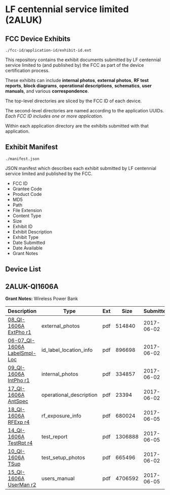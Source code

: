 # LF centennial service limited (2ALUK)
## FCC Device Exhibits

```
./fcc-id/application-id/exhibit-id.ext
```

This repository contains the exhibit documents submitted by LF centennial service limited to (and published by) the FCC as part of the device certification process.

These exhibits can include **internal photos**, **external photos**, **RF test reports**, **block diagrams**, **operational descriptions**, **schematics**, **user manuals**, and various **correspondence**.

The top-level directories are sliced by the FCC ID of each device.

The second-level directories are named according to the application UUIDs. *Each FCC ID includes one or more application.*

Within each application directory are the exhibits submitted with that application. 

## Exhibit Manifest

```
./manifest.json
```

JSON manifest which describes each exhibit submitted by LF centennial service limited and published by the FCC.

- FCC ID
- Grantee Code
- Product Code
- MD5
- Path
- File Extension
- Content Type
- Size
- Exhibit ID
- Exhibit Description
- Exhibit Type
- Date Submitted
- Date Available
- Grant Notes

## Device List
## 2ALUK-QI1606A
**Grant Notes:** Wireless Power Bank

| Description | Type | Ext | Size | Submitted | Available |
| ----------- | ---- | --- | ---- | --------- | --------- |
| [08_QI-1606A ExtPho r1](2ALUK-QI1606A/1965fabf6d1ddfa322eb2b24fc312dfc/3411723.pdf) | external_photos | pdf | 514840 | 2017-06-02 | 2017-06-02 |
| [06-07_QI-1606A LabelSmpl-Loc](2ALUK-QI1606A/1965fabf6d1ddfa322eb2b24fc312dfc/3411722.pdf) | id_label_location_info | pdf | 896698 | 2017-06-02 | 2017-06-02 |
| [09_QI-1606A IntPho r1](2ALUK-QI1606A/1965fabf6d1ddfa322eb2b24fc312dfc/3411724.pdf) | internal_photos | pdf | 334857 | 2017-06-02 | 2017-06-02 |
| [17_QI-1606A AntSpec](2ALUK-QI1606A/1965fabf6d1ddfa322eb2b24fc312dfc/3411732.pdf) | operational_description | pdf | 23394 | 2017-06-02 | 2017-06-02 |
| [18_QI-1606A RFExp r4](2ALUK-QI1606A/1965fabf6d1ddfa322eb2b24fc312dfc/3412954.pdf) | rf_exposure_info | pdf | 680024 | 2017-06-05 | 2017-06-02 |
| [14_QI-1606A TestRpt r4](2ALUK-QI1606A/1965fabf6d1ddfa322eb2b24fc312dfc/3412952.pdf) | test_report | pdf | 1306888 | 2017-06-05 | 2017-06-02 |
| [10_QI-1606A TSup](2ALUK-QI1606A/1965fabf6d1ddfa322eb2b24fc312dfc/3411725.pdf) | test_setup_photos | pdf | 665496 | 2017-06-02 | 2017-06-02 |
| [15_QI-1606A UserMan r2](2ALUK-QI1606A/1965fabf6d1ddfa322eb2b24fc312dfc/3412953.pdf) | users_manual | pdf | 4706592 | 2017-06-05 | 2017-06-02 |
